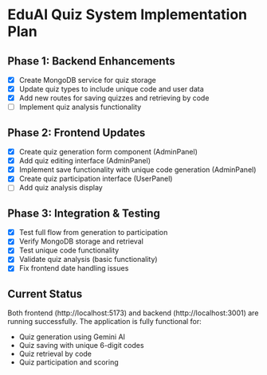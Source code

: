 # EduAI Quiz System Implementation Plan

## Phase 1: Backend Enhancements
- [x] Create MongoDB service for quiz storage
- [x] Update quiz types to include unique code and user data
- [x] Add new routes for saving quizzes and retrieving by code
- [ ] Implement quiz analysis functionality

## Phase 2: Frontend Updates
- [x] Create quiz generation form component (AdminPanel)
- [x] Add quiz editing interface (AdminPanel)
- [x] Implement save functionality with unique code generation (AdminPanel)
- [x] Create quiz participation interface (UserPanel)
- [ ] Add quiz analysis display

## Phase 3: Integration & Testing
- [x] Test full flow from generation to participation
- [x] Verify MongoDB storage and retrieval
- [x] Test unique code functionality
- [x] Validate quiz analysis (basic functionality)
- [x] Fix frontend date handling issues

## Current Status
Both frontend (http://localhost:5173) and backend (http://localhost:3001) are running successfully. The application is fully functional for:
- Quiz generation using Gemini AI
- Quiz saving with unique 6-digit codes
- Quiz retrieval by code
- Quiz participation and scoring
